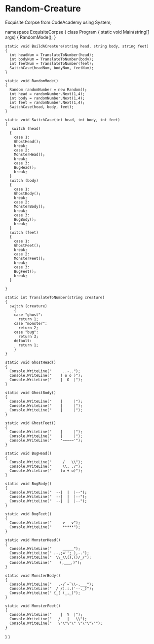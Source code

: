 # Random-Creature
Exquisite Corpse from CodeAcademy
using System;

namespace ExquisiteCorpse
{
  class Program
  {
    static void Main(string[] args)
    {
     RandomMode();
    }
  
    static void BuildACreature(string head, string body, string feet)
    {
      int headNum = TranslateToNumber(head);
      int bodyNum = TranslateToNumber(body);
      int feetNum = TranslateToNumber(feet);
      SwitchCase(headNum, bodyNum, feetNum);
    }

    static void RandomMode()
    {
      Random randomNumber = new Random();
      int head = randomNumber.Next(1,4);
      int body = randomNumber.Next(1,4);
      int feet = randomNumber.Next(1,4);
      SwitchCase(head, body, feet);
    }

    static void SwitchCase(int head, int body, int feet)
    {
       switch (head)
      {
        case 1:
        GhostHead();
        break;
        case 2:
        MonsterHead();
        break;
        case 3:
        BugHead();
        break;
      }
      switch (body)
      {
        case 1:
        GhostBody();
        break;
        case 2:
        MonsterBody();
        break;
        case 3:
        BugBody();
        break;
      }
      switch (feet)
      {
        case 1:
        GhostFeet();
        break;
        case 2:
        MonsterFeet();
        break;
        case 3:
        BugFeet();
        break;
      }

    }
    
    static int TranslateToNumber(string creature)
    {
      switch (creature)
        {
        case "ghost":
          return 1;
        case "monster":
          return 2;
        case "bug":
          return 3;
        default:
          return 1;
        }
    }

    static void GhostHead()
    {
      Console.WriteLine("     ..-..");
      Console.WriteLine("    ( o o )");
      Console.WriteLine("    |  O  |");
    }

    static void GhostBody()
    {
      Console.WriteLine("    |     |");
      Console.WriteLine("    |     |");
      Console.WriteLine("    |     |");
    }

    static void GhostFeet()
    {
      Console.WriteLine("    |     |");
      Console.WriteLine("    |     |");
      Console.WriteLine("    '~~~~~'");
    }

    static void BugHead()
    {
      Console.WriteLine("     /   \\");
      Console.WriteLine("     \\. ./");
      Console.WriteLine("    (o + o)");
    }

    static void BugBody()
    {
      Console.WriteLine("  --|  |  |--");
      Console.WriteLine("  --|  |  |--");
      Console.WriteLine("  --|  |  |--");
    }

    static void BugFeet()
    {
      Console.WriteLine("     v   v");
      Console.WriteLine("     *****");
    }

    static void MonsterHead()
    {
      Console.WriteLine("     _____");
      Console.WriteLine(" .-,;='';_),-.");
      Console.WriteLine("  \\_\\(),()/_/");
      Console.WriteLine("　  (,___,)");
    }

    static void MonsterBody()
    {
      Console.WriteLine("   ,-/`~`\\-,___");
      Console.WriteLine("  / /).:.('--._)");
      Console.WriteLine(" {_[ (_,_)");
    }

    static void MonsterFeet()
    {
      Console.WriteLine("    |  Y  |");
      Console.WriteLine("   /   |   \\");
      Console.WriteLine("   \"\"\"\" \"\"\"\"");
    }
  }
}
